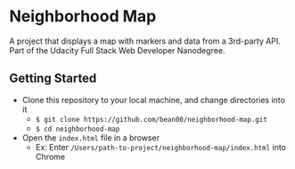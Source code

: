 # Neighborhood Map

A project that displays a map with markers and data from a 3rd-party API. Part of the Udacity Full Stack Web Developer Nanodegree.

## Getting Started
- Clone this repository to your local machine, and change directories into it
    - ```$ git clone https://github.com/bean00/neighborhood-map.git```
    - ```$ cd neighborhood-map```
- Open the `index.html` file in a browser
    - Ex: Enter `/Users/path-to-project/neighborhood-map/index.html` into Chrome

